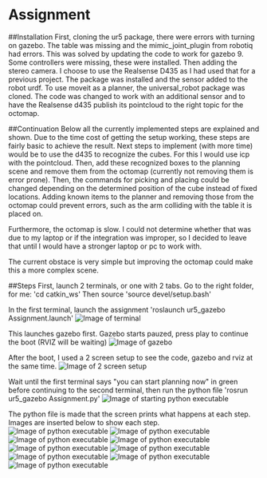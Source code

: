 # Assignment

##Installation
First, cloning the ur5 package, there were errors with turning on gazebo. The table was missing and the mimic_joint_plugin from robotiq had errors. This was solved by updating the code to work for gazebo 9. Some controllers were missing, these were installed.
Then adding the stereo camera. I choose to use the Realsense D435 as I had used that for a previous project. The package was installed and the sensor added to the robot urdf. 
To use moveit as a planner, the universal_robot package was cloned. The code was changed to work with an additional sensor and to have the Realsense d435 publish its pointcloud to the right topic for the octomap. 

##Continuation
Below all the currently implemented steps are explained and shown. Due to the time cost of getting the setup working, these steps are fairly basic to achieve the result. Next steps to implement (with more time) would be to use the d435 to recognize the cubes. For this I would use icp with the pointcloud. Then, add these recognized boxes to the planning scene and remove them from the octomap (currently not removing them is error prone). Then, the commands for picking and placing could be changed depending on the determined position of the cube instead of fixed locations. Adding known items to the planner and removing those from the octomap could prevent errors, such as the arm colliding with the table it is placed on. 

Furthermore, the octomap is slow. I could not determine whether that was due to my laptop or if the integration was improper, so I decided to leave that until I would have a stronger laptop or pc to work with.

The current obstace is very simple but improving the octomap could make this a more complex scene.


##Steps
First, launch 2 terminals, or one with 2 tabs. 
Go to the right folder, for me:
'cd catkin_ws' 
Then source
'source devel/setup.bash' 

In the first terminal, launch the assignment
'roslaunch ur5_gazebo Assignment.launch' 
![Image of terminal](Pictures/1.jpg)

This launches gazebo first. Gazebo starts pauzed, press play to continue the boot (RVIZ will be waiting)
![Image of gazebo](Pictures/2.jpg)

After the boot, I used a 2 screen setup to see the code, gazebo and rviz at the same time.
![Image of 2 screen setup](Pictures/3.jpg)

Wait until the first terminal says "you can start planning now" in green before continuing to the second terminal, then run the python file
'rosrun ur5_gazebo Assignment.py' 
![Image of starting python executable](Pictures/4.jpg)

The python file is made that the screen prints what happens at each step. Images are inserted below to show each step.
![Image of python executable](Pictures/4.jpg)
![Image of python executable](Pictures/5.jpg)
![Image of python executable](Pictures/6.jpg)
![Image of python executable](Pictures/7.jpg)
![Image of python executable](Pictures/8.jpg)
![Image of python executable](Pictures/9.jpg)
![Image of python executable](Pictures/10.jpg)
![Image of python executable](Pictures/11.jpg)
![Image of python executable](Pictures/12.jpg)
